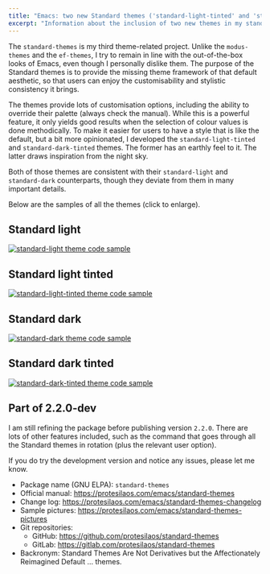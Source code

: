 ```yaml
---
title: "Emacs: two new Standard themes ('standard-light-tinted' and 'standard-dark-tinted')"
excerpt: "Information about the inclusion of two new themes in my standard-themes package for Emacs."
---
```


The `standard-themes` is my third theme-related project. Unlike the
`modus-themes` and the `ef-themes`, I try to remain in line with the
out-of-the-box looks of Emacs, even though I personally dislike them.
The purpose of the Standard themes is to provide the missing theme
framework of that default aesthetic, so that users can enjoy the
customisability and stylistic consistency it brings.

The themes provide lots of customisation options, including the
ability to override their palette (always check the manual). While
this is a powerful feature, it only yields good results when the
selection of colour values is done methodically. To make it easier for
users to have a style that is like the default, but a bit more
opinionated, I developed the `standard-light-tinted` and
`standard-dark-tinted` themes. The former has an earthly feel to it.
The latter draws inspiration from the night sky.

Both of those themes are consistent with their `standard-light` and
`standard-dark` counterparts, though they deviate from them in many
important details.

Below are the samples of all the themes (click to enlarge).

## Standard light

<a href="{{'/assets/images/standard/standard-light.png' | absolute_url}}"><img alt="standard-light theme code sample" src="{{'/assets/images/standard/standard-light.png' | absolute_url }}"/></a>

## Standard light tinted

<a href="{{'/assets/images/standard/standard-light-tinted.png' | absolute_url}}"><img alt="standard-light-tinted theme code sample" src="{{'/assets/images/standard/standard-light-tinted.png' | absolute_url }}"/></a>

## Standard dark

<a href="{{'/assets/images/standard/standard-dark.png' | absolute_url}}"><img alt="standard-dark theme code sample" src="{{'/assets/images/standard/standard-dark.png' | absolute_url }}"/></a>

## Standard dark tinted

<a href="{{'/assets/images/standard/standard-dark-tinted.png' | absolute_url}}"><img alt="standard-dark-tinted theme code sample" src="{{'/assets/images/standard/standard-dark-tinted.png' | absolute_url }}"/></a>

## Part of 2.2.0-dev

I am still refining the package before publishing version `2.2.0`.
There are lots of other features included, such as the command that
goes through all the Standard themes in rotation (plus the relevant
user option).

If you do try the development version and notice any issues, please
let me know.

+ Package name (GNU ELPA): `standard-themes`
+ Official manual: <https://protesilaos.com/emacs/standard-themes>
+ Change log: <https://protesilaos.com/emacs/standard-themes-changelog>
+ Sample pictures: <https://protesilaos.com/emacs/standard-themes-pictures>
+ Git repositories:
  + GitHub: <https://github.com/protesilaos/standard-themes>
  + GitLab: <https://gitlab.com/protesilaos/standard-themes>
+ Backronym: Standard Themes Are Not Derivatives but the
  Affectionately Reimagined Default ... themes.

